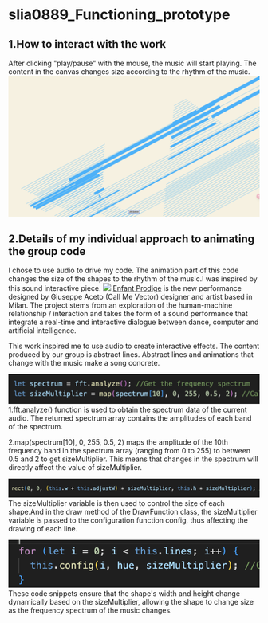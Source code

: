 # slia0889_Functioning_prototype
## 1.How to interact with the work
After clicking "play/pause" with the mouse, the music will start playing. The content in the canvas changes size according to the rhythm of the music.
![](/assets/img1.jpg)

## 2.Details of my individual approach to animating the group code
I chose to use audio to drive my code. The animation part of this code changes the size of the shapes to the rhythm of the music.I was inspired by this sound interactive piece.
![](/assets/img2.jpg)
[Enfant Prodige](https://www.behance.net/gallery/87454449/Vector?tracking_source=search_projects|sound+interaction&l=6) is the new performance designed by Giuseppe Aceto (Call Me Vector) designer and artist based in Milan. The project stems from an exploration of the human-machine relationship / interaction and takes the form of a sound performance that integrate a real-time and interactive dialogue between dance, computer and artificial intelligence.

This work inspired me to use audio to create interactive effects. The content produced by our group is abstract lines. Abstract lines and animations that change with the music make a song concrete.

![](/assets/coding1.jpg)
1.fft.analyze() function is used to obtain the spectrum data of the current audio. The returned spectrum array contains the amplitudes of each band of the spectrum.

2.map(spectrum[10], 0, 255, 0.5, 2) maps the amplitude of the 10th frequency band in the spectrum array (ranging from 0 to 255) to between 0.5 and 2 to get sizeMultiplier. This means that changes in the spectrum will directly affect the value of sizeMultiplier.

![](/assets/coding2.jpg)
The sizeMultiplier variable is then used to control the size of each shape.And in the draw method of the DrawFunction class, the sizeMultiplier variable is passed to the configuration function config, thus affecting the drawing of each line.

![](/assets/coding3.jpg)  
These code snippets ensure that the shape's width and height change dynamically based on the sizeMultiplier, allowing the shape to change size as the frequency spectrum of the music changes.